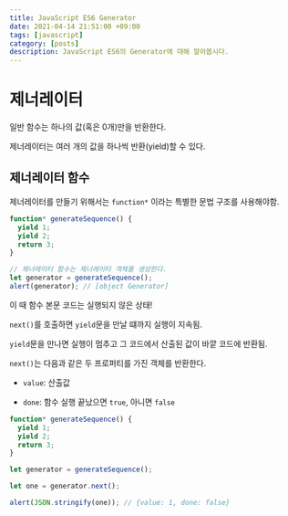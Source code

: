 ```yaml
---
title: JavaScript ES6 Generator
date: 2021-04-14 21:51:00 +09:00
tags: [javascript]
category: [posts]
description: JavaScript ES6의 Generator에 대해 알아봅시다.
---
```


# 제너레이터

일반 함수는 하나의 값(혹은 0개)만을 반환한다.

제너레이터는 여러 개의 값을 하나씩 반환(yield)할 수 있다.

## 제너레이터 함수

제너레이터를 만들기 위해서는 `function*` 이라는 특별한 문법 구조를 사용해야함.

```javascript
function* generateSequence() {
  yield 1;
  yield 2;
  return 3;
}

// 제너레이터 함수는 제너레이터 객체를 생성한다.
let generator = generateSequence();
alert(generator); // [object Generator]
```

이 때 함수 본문 코드는 실행되지 않은 상태!

`next()`를 호출하면 `yield`문을 만날 떄까지 실행이 지속됨.

`yield`문을 만나면 실행이 멈추고 그 코드에서 산출된 값이 바깥 코드에 반환됨.

`next()`는 다음과 같은 두 프로퍼티를 가진 객체를 반환한다.

- `value`: 산출값

- `done`: 함수 실행 끝났으면 `true`, 아니면 `false`

```javascript
function* generateSequence() {
  yield 1;
  yield 2;
  return 3;
}

let generator = generateSequence();

let one = generator.next();

alert(JSON.stringify(one)); // {value: 1, done: false}
```
